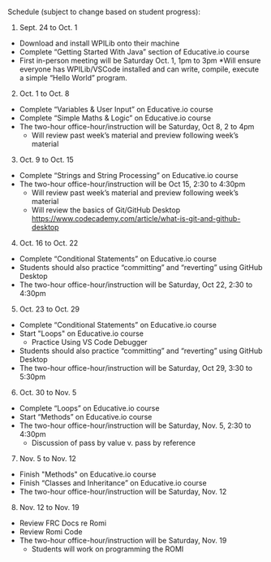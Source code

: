 Schedule (subject to change based on student progress):

1. Sept. 24 to Oct. 1 
* Download and install WPILib onto their machine
* Complete “Getting Started With Java” section of Educative.io course
* First in-person meeting will be Saturday Oct. 1, 1pm to 3pm
    *Will ensure everyone has WPILib/VSCode installed and can write, compile, execute a simple “Hello World” program.

2. Oct. 1 to Oct. 8 
* Complete “Variables & User Input” on Educative.io course
* Complete “Simple Maths & Logic” on Educative.io course
* The two-hour office-hour/instruction will be Saturday, Oct 8, 2 to 4pm 
    * Will review past week’s material and preview following week’s material

3. Oct. 9 to Oct. 15 
* Complete “Strings and String Processing” on Educative.io course
* The two-hour office-hour/instruction will be Oct 15, 2:30 to 4:30pm
    * Will review past week’s material and preview following week’s material
    * Will review the basics of Git/GitHub Desktop https://www.codecademy.com/article/what-is-git-and-github-desktop

4. Oct. 16 to Oct. 22 
* Complete “Conditional Statements” on Educative.io course
* Students should also practice “committing” and “reverting” using GitHub Desktop
* The two-hour office-hour/instruction will be Saturday, Oct 22, 2:30 to 4:30pm


5. Oct. 23 to Oct. 29 
* Complete “Conditional Statements” on Educative.io course
* Start "Loops" on Educative.io course
    * Practice Using VS Code Debugger
* Students should also practice “committing” and “reverting” using GitHub Desktop
* The two-hour office-hour/instruction will be Saturday, Oct 29, 3:30 to 5:30pm

6. Oct. 30 to Nov. 5
* Complete “Loops” on Educative.io course
* Start “Methods” on Educative.io course
* The two-hour office-hour/instruction will be Saturday, Nov. 5, 2:30 to 4:30pm
    * Discussion of pass by value v. pass by reference

7. Nov. 5 to Nov. 12
* Finish "Methods" on Educative.io course 
* Finish “Classes and Inheritance” on Educative.io course
* The two-hour office-hour/instruction will be Saturday, Nov. 12

8. Nov. 12 to Nov. 19
* Review FRC Docs re Romi
* Review Romi Code
* The two-hour office-hour/instruction will be Saturday, Nov. 19
    * Students will work on programming the ROMI


